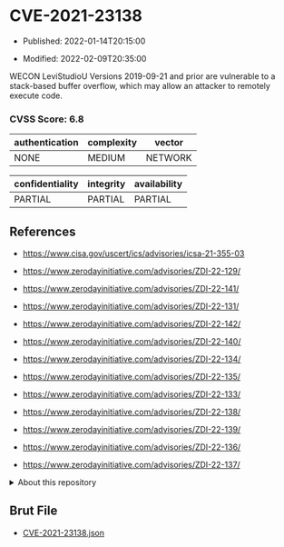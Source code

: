 # CVE-2021-23138

- Published: 2022-01-14T20:15:00

- Modified: 2022-02-09T20:35:00

WECON LeviStudioU Versions 2019-09-21 and prior are vulnerable to a stack-based buffer overflow, which may allow an attacker to remotely execute code.

### CVSS Score: **6.8**

| authentication | complexity | vector |
| --- | --- | --- |
| NONE | MEDIUM | NETWORK |

| confidentiality | integrity | availability |
| --- | --- | --- |
| PARTIAL | PARTIAL | PARTIAL |

## References

* https://www.cisa.gov/uscert/ics/advisories/icsa-21-355-03

* https://www.zerodayinitiative.com/advisories/ZDI-22-129/

* https://www.zerodayinitiative.com/advisories/ZDI-22-141/

* https://www.zerodayinitiative.com/advisories/ZDI-22-131/

* https://www.zerodayinitiative.com/advisories/ZDI-22-142/

* https://www.zerodayinitiative.com/advisories/ZDI-22-140/

* https://www.zerodayinitiative.com/advisories/ZDI-22-134/

* https://www.zerodayinitiative.com/advisories/ZDI-22-135/

* https://www.zerodayinitiative.com/advisories/ZDI-22-133/

* https://www.zerodayinitiative.com/advisories/ZDI-22-138/

* https://www.zerodayinitiative.com/advisories/ZDI-22-139/

* https://www.zerodayinitiative.com/advisories/ZDI-22-136/

* https://www.zerodayinitiative.com/advisories/ZDI-22-137/

<details>
<summary>About this repository</summary> 

  This repository is part of the project [Live Hack CVE](https://github.com/Live-Hack-CVE). Main website can be found [www.live-hack.org](https://www.live-hack.org) 
  
  Made by [Sn0wAlice](https://github.com/Sn0wAlice) for the people that care about security and need to have a feed of the latest CVEs. Hope you enjoy it, don't forget to star the repo and follow me on [Twitter](https://twitter.com/Sn0wAlice) and [Github](https://github.com/Sn0wAlice). And that is my [personnal website](https://www.alice-snow.me/)

  - [Home Page](https://github.com/Live-Hack-CVE)
  - [Framework](https://github.com/Live-Hack-CVE/cve-framework)
  - [CVE database](https://github.com/Live-Hack-CVE/full_database)
  - [Changelog](https://github.com/Live-Hack-CVE/Changelog)
</details>

## Brut File

* [CVE-2021-23138.json](https://raw.githubusercontent.com/Live-Hack-CVE/full_database/main/cves/2021/CVE-2021-23138.json)

